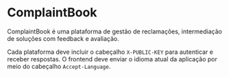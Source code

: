 # ComplaintBook

ComplaintBook é uma plataforma de gestão de reclamações, intermediação de soluções com feedback e avaliação.

Cada plataforma deve incluir o cabeçalho `X-PUBLIC-KEY` para autenticar e receber respostas. O frontend deve enviar o idioma atual da aplicação por meio do cabeçalho `Accept-Language`.

